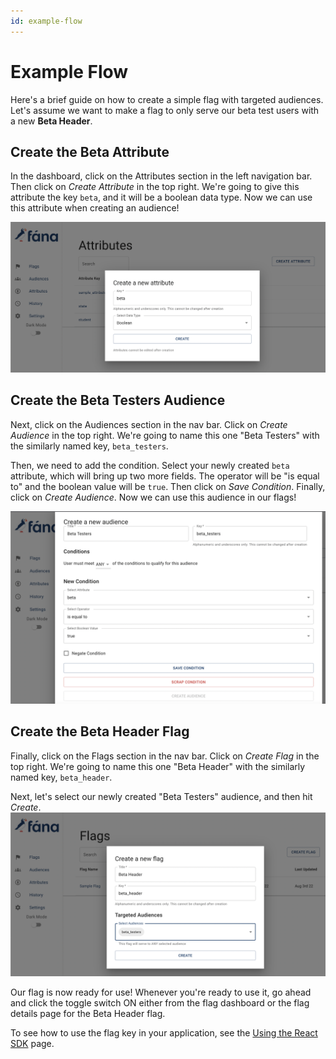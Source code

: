 ```yaml
---
id: example-flow
---
```


# Example Flow

Here's a brief guide on how to create a simple flag with targeted audiences. Let's assume we want to make a flag to only serve our beta test users with a new **Beta Header**.

## Create the Beta Attribute

In the dashboard, click on the Attributes section in the left navigation bar. Then click on _Create Attribute_ in the top right. We're going to give this attribute the key `beta`, and it will be a boolean data type. Now we can use this attribute when creating an audience!

![img alt](/img/beta_att_create.png)

## Create the Beta Testers Audience

Next, click on the Audiences section in the nav bar. Click on _Create Audience_ in the top right. We're going to name this one "Beta Testers" with the similarly named key, `beta_testers`.

Then, we need to add the condition. Select your newly created `beta` attribute, which will bring up two more fields. The operator will be "is equal to" and the boolean value will be `true`. Then click on _Save Condition_. Finally, click on _Create Audience_. Now we can use this audience in our flags!

![img alt](/img/beta_aud_create.png)

## Create the Beta Header Flag

Finally, click on the Flags section in the nav bar. Click on _Create Flag_ in the top right. We're going to name this one "Beta Header" with the similarly named key, `beta_header`.

Next, let's select our newly created "Beta Testers" audience, and then hit _Create_.
![img alt](/img/beta_flag_create.png)

Our flag is now ready for use! Whenever you're ready to use it, go ahead and click the toggle switch ON either from the flag dashboard or the flag details page for the Beta Header flag.

To see how to use the flag key in your application, see the [Using the React SDK](../sdk/using-react-sdk.md) page.
